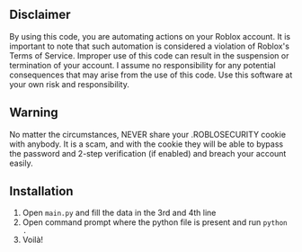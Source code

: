 ## Disclaimer
By using this code, you are automating actions on your Roblox account. It is important to note that such automation is considered a violation of Roblox's Terms of Service. Improper use of this code can result in the suspension or termination of your account. I assume no responsibility for any potential consequences that may arise from the use of this code. Use this software at your own risk and responsibility.

## Warning
No matter the circumstances, NEVER share your .ROBLOSECURITY cookie with anybody. It is a scam, and with the cookie they will be able to bypass the password and 2-step verification (if enabled) and breach your account easily.

## Installation
1. Open `main.py` and fill the data in the 3rd and 4th line
2. Open command prompt where the python file is present and run `python .`
3. Voilà!
